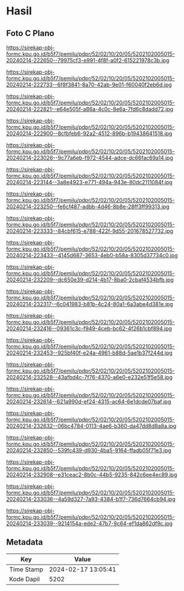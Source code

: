 # Hasil

## Foto C Plano

https://sirekap-obj-formc.kpu.go.id/b5f7/pemilu/pdpr/52/02/10/20/05/5202102005015-20240214-222650--79975cf3-e991-4f8f-a0f2-615221978c3b.jpg

https://sirekap-obj-formc.kpu.go.id/b5f7/pemilu/pdpr/52/02/10/20/05/5202102005015-20240214-222733--6f8f3841-8a70-42ab-9e01-f60040f2eb6d.jpg

https://sirekap-obj-formc.kpu.go.id/b5f7/pemilu/pdpr/52/02/10/20/05/5202102005015-20240214-222821--e64e505f-a86a-4c0c-8e6a-7fd6c8dadd72.jpg

https://sirekap-obj-formc.kpu.go.id/b5f7/pemilu/pdpr/52/02/10/20/05/5202102005015-20240214-222900--8cfbfeb6-92a2-4512-896b-b19438641518.jpg

https://sirekap-obj-formc.kpu.go.id/b5f7/pemilu/pdpr/52/02/10/20/05/5202102005015-20240214-223026--9c77a6eb-f972-4544-adce-dc66fac69a14.jpg

https://sirekap-obj-formc.kpu.go.id/b5f7/pemilu/pdpr/52/02/10/20/05/5202102005015-20240214-223144--3a8e4923-e771-494a-943e-80dc2111084f.jpg

https://sirekap-obj-formc.kpu.go.id/b5f7/pemilu/pdpr/52/02/10/20/05/5202102005015-20240214-223250--fe6cf487-adbb-4d46-8b8e-28ff3ff99313.jpg

https://sirekap-obj-formc.kpu.go.id/b5f7/pemilu/pdpr/52/02/10/20/05/5202102005015-20240214-223333--84cbf615-e788-422f-9d55-201678527732.jpg

https://sirekap-obj-formc.kpu.go.id/b5f7/pemilu/pdpr/52/02/10/20/05/5202102005015-20240214-223433--4145d687-3653-4eb0-b58a-8305d37734c0.jpg

https://sirekap-obj-formc.kpu.go.id/b5f7/pemilu/pdpr/52/02/10/20/05/5202102005015-20240214-232209--dc650e39-d214-4b17-8ba0-2cbaf4534bfb.jpg

https://sirekap-obj-formc.kpu.go.id/b5f7/pemilu/pdpr/52/02/10/20/05/5202102005015-20240214-232317--6c041983-b81b-4c24-80a1-6a3abe4d381e.jpg

https://sirekap-obj-formc.kpu.go.id/b5f7/pemilu/pdpr/52/02/10/20/05/5202102005015-20240214-232416--09361c3c-f949-4ceb-bc62-4f26b1cbf894.jpg

https://sirekap-obj-formc.kpu.go.id/b5f7/pemilu/pdpr/52/02/10/20/05/5202102005015-20240214-232453--925bf40f-e24a-4961-b88d-5ae1b37f244d.jpg

https://sirekap-obj-formc.kpu.go.id/b5f7/pemilu/pdpr/52/02/10/20/05/5202102005015-20240214-232528--43afbd4c-7f76-4370-a6e0-e232e51f5e58.jpg

https://sirekap-obj-formc.kpu.go.id/b5f7/pemilu/pdpr/52/02/10/20/05/5202102005015-20240214-232614--621a990d-ef24-4315-ac64-6e1dcde07baf.jpg

https://sirekap-obj-formc.kpu.go.id/b5f7/pemilu/pdpr/52/02/10/20/05/5202102005015-20240214-232632--06bc4784-0113-4ae6-b360-da47dd8d8a8a.jpg

https://sirekap-obj-formc.kpu.go.id/b5f7/pemilu/pdpr/52/02/10/20/05/5202102005015-20240214-232850--539fc439-d930-4ba5-9164-ffadb05f71e3.jpg

https://sirekap-obj-formc.kpu.go.id/b5f7/pemilu/pdpr/52/02/10/20/05/5202102005015-20240214-232908--e31ceac2-8b0c-44b5-9235-842c6ee4ec89.jpg

https://sirekap-obj-formc.kpu.go.id/b5f7/pemilu/pdpr/52/02/10/20/05/5202102005015-20240214-233036--4a59d327-7a93-4384-b1f7-736d7664cb94.jpg

https://sirekap-obj-formc.kpu.go.id/b5f7/pemilu/pdpr/52/02/10/20/05/5202102005015-20240214-233039--9214154a-ede2-47b7-9c64-ef1da862df9c.jpg


## Metadata

| Key        | Value               |
| ---------- | ------------------- |
| Time Stamp | 2024-02-17 13:05:41 |
| Kode Dapil | 5202                |



